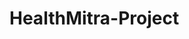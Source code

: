 # HealthMitra-Project
<!DOCTYPE html>
<html lang="en">
<head>
    <meta http-equiv="Content-Type" content="text/html; charset=UTF-8">
    <meta name="viewport" content="width=device-width, initial-scale=1.0">
    <title>Healthmitra</title>
    <style>
        .question-btn {
            font-weight: bold;
            float: left;
            cursor: pointer;
            margin-bottom: 2px;
            width: 30%;
            background-color: #ccc;
            color: #333;
        }
    
        .answer {
            display: none;
            position: absolute;
            width: 60%;
            right: 10%;
            background-color: burlywood;
            font-size: medium;
            margin-bottom: 10px;
        }
    
        @media (max-width: 768px) {
            .column {
                flex-direction: row;
                margin-left: 0;
            }
        }
    </style>
</head>
<body>
    <button class="question-btn" onclick="toggleAnswer('answer0')">Script</button>
    <div class="answer" id="answer0">
        <p><h3>Start :</h3>Hello Sir/Madam,.. Good Morning
            Sir you had enquired for a health plan. What type of health plan you are looking for</p>
        <p><h3>Intro :</h3>Sir/Maam I am (name of the agent) from HealthMitra. this call is regarding Health plan,
            <p>Can I take a few moments for you to help yourself or someone needy having heavy health
                expenses.</p>
            <p>This health plan helps to get discounts on doctor fee and other medical expenses and can
                reduce overall medical expenses by 30-50%</p>
            <p>Are you looking health plan for yourself and your family?</p>
            <p><h3>If yes :</h3>Sir Before I tell you the plan and benefits I would like to known for whom you want to take the
                plan /Self/Family/Couple</p>
            <p><h3>Information request from customer :</h3>
            <ul type="square">
                <li>Age of the customer.</li>
                <li>Numbers of family member.</li>
                <li>PED (Pre Existing Disease) Confirm.</li>
                <li>House hold income.</li>
                <li>Any existing health policy.</li>
                <li>last year OPD expenses. (Out Patient Dept)</li>
            </ul>
        </p>
    </div>
    <button class="question-btn" onclick="toggleAnswer('response1')">Benifits of HealthMitra</button>
    <div class="answer" id="response1">
        <ul type="square">
            <li>We have plans in which we are covering your OPD expenses from day 1 that means
                your
                medicine bills, doctor fee, and lab test
                We have discounts on lab tests and medicines which are generally 5 to 10% more than other
                discounting companies. </li>
            <li>Waiting Period:We don’t have any waiting period. Immediately after you buy the plan from us, you
                get an E-card
                which you can use it immediately.</li>
            <li>No Capping: Sir/Maam, There is no capping on how much of total discount you get.</li>
            <li>No Exclusions: No exclusion. One can use this discount for pre-existing diseases too.</li>
        </ul>
    </div>
    <button class="question-btn" onclick="toggleAnswer('answer15')">Product type</button>
    <div class="answer" id="answer15">
        <p>Sir plz come over on the website so i can assist you how you can avail our services
            through the website.</p>
        <p>Select the plan click on buy now option and fill your details and select your
            payment mode</p>
    </div>
    <button class="question-btn" onclick="toggleAnswer('answer16')">After payment</button>
    <div class="answer" id="answer16">
        <p>Sir/Madam once your payment part is done you will receive a mail from Healthmitra in which your
            login id will be there once you login
            you have to upload your documents (Aadhar card and Pancard).</p>
        <p>After that, your plan will activate automatically.</p>
    </div>
    <div class="column">
        <div>
            <div class="faq-container">
                <button class="question-btn" onclick="toggleAnswer('answer1')">Where can I
                    get HealthMitra
                    Services like Lab tests and
                    medicines?
                </button>
                <div class="answer" id="answer1"> You can avail services
                    via ANY in-network
                    partner on the
                    HealthMitra mobile app. HealthMitra has a presence in
                    over
                    300 cities with a network of over 1000+ labs, hospitals,
                    Eyecare, Dental, pharmacy partners and more.
                </div>
                <br><br>

                <!-- Rest of the buttons and answers are not shown for brevity -->

                <script>
                    function toggleAnswer(answerId) {
                        const answerElement = document.getElementById(answerId);
                        if (answerElement.style.display === 'none') {
                            answerElement.style.display = 'block';
                        } else {
                            answerElement.style.display = 'none';
                        }
                    }
                </script>
            </div>
        </div>
    </div>
</body>
</html>
